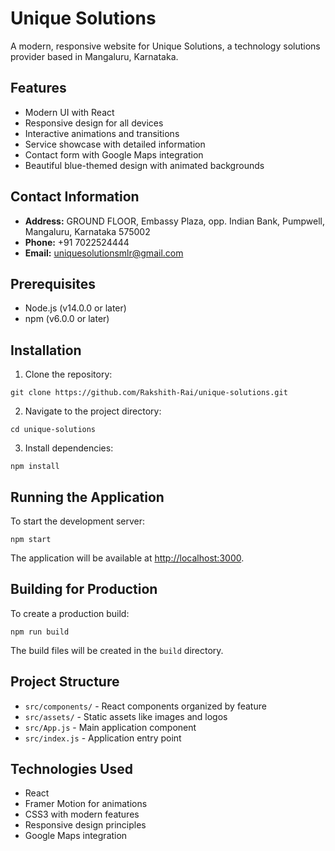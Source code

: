 # Unique Solutions

A modern, responsive website for Unique Solutions, a technology solutions provider based in Mangaluru, Karnataka.

## Features

- Modern UI with React
- Responsive design for all devices
- Interactive animations and transitions
- Service showcase with detailed information
- Contact form with Google Maps integration
- Beautiful blue-themed design with animated backgrounds

## Contact Information

- **Address:** GROUND FLOOR, Embassy Plaza, opp. Indian Bank, Pumpwell, Mangaluru, Karnataka 575002
- **Phone:** +91 7022524444
- **Email:** uniquesolutionsmlr@gmail.com

## Prerequisites

- Node.js (v14.0.0 or later)
- npm (v6.0.0 or later)

## Installation

1. Clone the repository:
```
git clone https://github.com/Rakshith-Rai/unique-solutions.git
```

2. Navigate to the project directory:
```
cd unique-solutions
```

3. Install dependencies:
```
npm install
```

## Running the Application

To start the development server:
```
npm start
```

The application will be available at [http://localhost:3000](http://localhost:3000).

## Building for Production

To create a production build:
```
npm run build
```

The build files will be created in the `build` directory.

## Project Structure

- `src/components/` - React components organized by feature
- `src/assets/` - Static assets like images and logos
- `src/App.js` - Main application component
- `src/index.js` - Application entry point

## Technologies Used

- React
- Framer Motion for animations
- CSS3 with modern features
- Responsive design principles
- Google Maps integration
